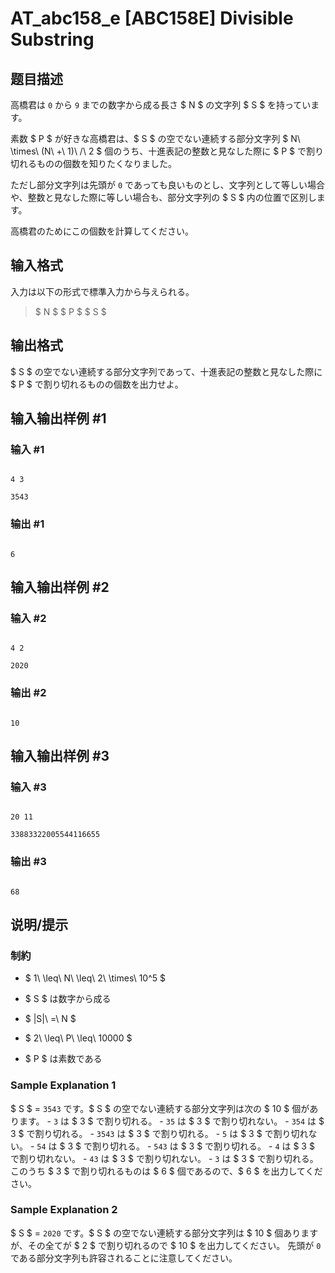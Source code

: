 # AT_abc158_e [ABC158E] Divisible Substring

## 题目描述

[problemUrl]: https://atcoder.jp/contests/abc158/tasks/abc158_e

高橋君は `0` から `9` までの数字から成る長さ $ N $ の文字列 $ S $ を持っています。

素数 $ P $ が好きな高橋君は、$ S $ の空でない連続する部分文字列 $ N\ \times\ (N\ +\ 1)\ /\ 2 $ 個のうち、十進表記の整数と見なした際に $ P $ で割り切れるものの個数を知りたくなりました。

ただし部分文字列は先頭が `0` であっても良いものとし、文字列として等しい場合や、整数と見なした際に等しい場合も、部分文字列の $ S $ 内の位置で区別します。

高橋君のためにこの個数を計算してください。

## 输入格式

入力は以下の形式で標準入力から与えられる。

> $ N $ $ P $ $ S $

## 输出格式

$ S $ の空でない連続する部分文字列であって、十進表記の整数と見なした際に $ P $ で割り切れるものの個数を出力せよ。

## 输入输出样例 #1

### 输入 #1

```
4 3
3543
```

### 输出 #1

```
6
```

## 输入输出样例 #2

### 输入 #2

```
4 2
2020
```

### 输出 #2

```
10
```

## 输入输出样例 #3

### 输入 #3

```
20 11
33883322005544116655
```

### 输出 #3

```
68
```

## 说明/提示

### 制約

- $ 1\ \leq\ N\ \leq\ 2\ \times\ 10^5 $
- $ S $ は数字から成る
- $ |S|\ =\ N $
- $ 2\ \leq\ P\ \leq\ 10000 $
- $ P $ は素数である

### Sample Explanation 1

$ S $ = `3543` です。$ S $ の空でない連続する部分文字列は次の $ 10 $ 個があります。 - `3` は $ 3 $ で割り切れる。 - `35` は $ 3 $ で割り切れない。 - `354` は $ 3 $ で割り切れる。 - `3543` は $ 3 $ で割り切れる。 - `5` は $ 3 $ で割り切れない。 - `54` は $ 3 $ で割り切れる。 - `543` は $ 3 $ で割り切れる。 - `4` は $ 3 $ で割り切れない。 - `43` は $ 3 $ で割り切れない。 - `3` は $ 3 $ で割り切れる。 このうち $ 3 $ で割り切れるものは $ 6 $ 個であるので、$ 6 $ を出力してください。

### Sample Explanation 2

$ S $ = `2020` です。$ S $ の空でない連続する部分文字列は $ 10 $ 個ありますが、その全てが $ 2 $ で割り切れるので $ 10 $ を出力してください。 先頭が `0` である部分文字列も許容されることに注意してください。